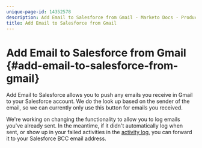 ```yaml
---
unique-page-id: 14352578
description: Add Email to Salesforce from Gmail - Marketo Docs - Product Documentation
title: Add Email to Salesforce from Gmail
---
```


# Add Email to Salesforce from Gmail {#add-email-to-salesforce-from-gmail}

Add Email to Salesforce allows you to push any emails you receive in Gmail to your Salesforce account. We do the look up based on the sender of the email, so we can currently only use this button for emails you received.

We're working on changing the functionality to allow you to log emails you've already sent. In the meantime, if it didn't automatically log when sent, or show up in your failed activities in the [activity log](https://toutapp.com/), you can forward it to your Salesforce BCC email address.
